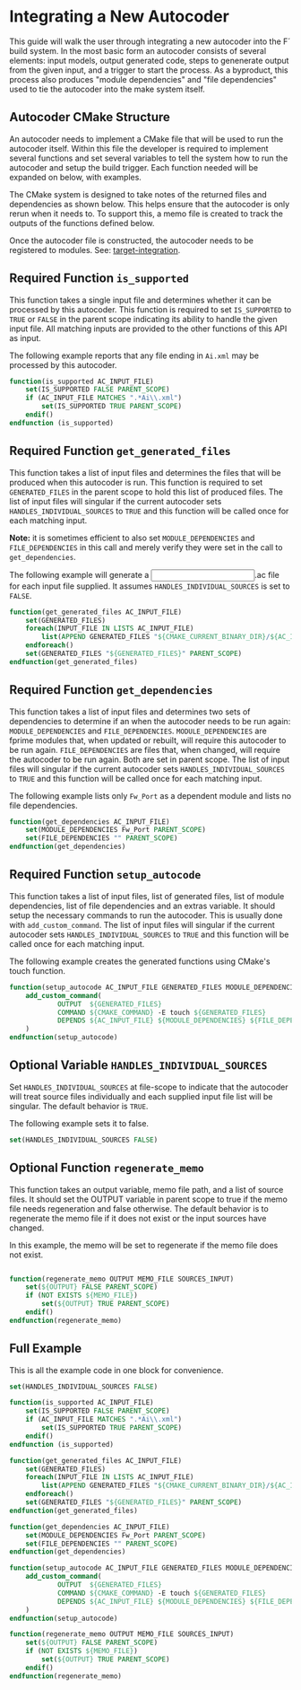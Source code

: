 # Integrating a New Autocoder

This guide will walk the user through integrating a new autocoder into the F´ build system. In the most basic form an
autocoder consists of several elements: input models, output generated code, steps to genenerate output from the given
input, and a trigger to start the process. As a byproduct, this process also produces "module dependencies" and
"file dependencies" used to tie the autocoder into the make system itself.

## Autocoder CMake Structure

An autocoder needs to implement a CMake file that will be used to run the autocoder itself. Within this file the
developer is required to implement several functions and set several variables to tell the system how to run the
autocoder and setup the build trigger. Each function needed will be expanded on below, with examples.

The CMake system is designed to take notes of the returned files and dependencies as shown below. This helps ensure that
the autocoder is only rerun when it needs to.  To support this, a memo file is created to track the outputs of the
functions defined below.

Once the autocoder file is constructed, the autocoder needs to be registered to modules. See:
[target-integration](./target-integration.md).

## Required Function `is_supported`

This function takes a single input file and determines whether it can be processed by this autocoder. This function is
required to set `IS_SUPPORTED` to `TRUE` or `FALSE` in the parent scope indicating its ability to handle the given
input file. All matching inputs are provided to the other functions of this API as input.

The following example reports that any file ending in `Ai.xml` may be processed by this autocoder.

```cmake
function(is_supported AC_INPUT_FILE)
    set(IS_SUPPORTED FALSE PARENT_SCOPE)
    if (AC_INPUT_FILE MATCHES ".*Ai\\.xml")
        set(IS_SUPPORTED TRUE PARENT_SCOPE)
    endif()
endfunction (is_supported)
```

## Required Function `get_generated_files`

This function takes a list of input files and determines the files that will be produced when this autocoder is run.
This function is required to set `GENERATED_FILES` in the parent scope to hold this list of produced files. The list of
input files will singular if the current autocoder sets `HANDLES_INDIVIDUAL_SOURCES` to `TRUE` and this function will
be called once for each matching input.

**Note:** it is sometimes efficient to also set `MODULE_DEPENDENCIES` and `FILE_DEPENDENCIES` in this call and merely
verify they were set in the call to `get_dependencies`.

The following example will generate a <input>.ac file for each input file supplied. It assumes
`HANDLES_INDIVIDUAL_SOURCES` is set to `FALSE`.

```cmake
function(get_generated_files AC_INPUT_FILE)
    set(GENERATED_FILES)
    foreach(INPUT_FILE IN LISTS AC_INPUT_FILE)
        list(APPEND GENERATED_FILES "${CMAKE_CURRENT_BINARY_DIR}/${AC_INPUT_FILE}.ac")
    endforeach()
    set(GENERATED_FILES "${GENERATED_FILES}" PARENT_SCOPE)
endfunction(get_generated_files)
```

## Required Function `get_dependencies`

This function takes a list of input files and determines two sets of dependencies to determine if an when the autocoder
needs to be run again: `MODULE_DEPENDENCIES` and `FILE_DEPENDENCIES`. `MODULE_DEPENDENCIES` are fprime modules that,
when updated or rebuilt, will require this autocoder to be run again. `FILE_DEPENDENCIES` are files that, when changed,
will require the autocoder to be run again. Both are set in parent scope. The list of  input files will singular if the
current autocoder sets `HANDLES_INDIVIDUAL_SOURCES` to `TRUE` and this function will be called once for each matching
input.

The following example lists only `Fw_Port` as a dependent module and lists no file dependencies.

```cmake
function(get_dependencies AC_INPUT_FILE)
    set(MODULE_DEPENDENCIES Fw_Port PARENT_SCOPE)
    set(FILE_DEPENDENCIES "" PARENT_SCOPE)
endfunction(get_dependencies)
```

## Required Function `setup_autocode`

This function takes a list of input files, list of generated files, list of module dependencies, list of file
dependencies and an extras variable. It should setup the necessary commands to run the autocoder. This is usually done
with `add_custom_command`. The list of input files will singular if the current autocoder sets
`HANDLES_INDIVIDUAL_SOURCES` to `TRUE` and this function will be called once for each matching input.

The following example creates the generated functions using CMake's touch function.

```cmake
function(setup_autocode AC_INPUT_FILE GENERATED_FILES MODULE_DEPENDENCIES FILE_DEPENDENCIES EXTRAS)
    add_custom_command(
            OUTPUT  ${GENERATED_FILES}
            COMMAND ${CMAKE_COMMAND} -E touch ${GENERATED_FILES}
            DEPENDS ${AC_INPUT_FILE} ${MODULE_DEPENDENCIES} ${FILE_DEPENDENCIES}
    )
endfunction(setup_autocode)
```

## Optional Variable `HANDLES_INDIVIDUAL_SOURCES`

Set `HANDLES_INDIVIDUAL_SOURCES` at file-scope to indicate that the autocoder will treat source files individually and
each supplied input file list will be singular. The default behavior is `TRUE`.

The following example sets it to false.
```cmake
set(HANDLES_INDIVIDUAL_SOURCES FALSE)
```

## Optional Function `regenerate_memo`

This function takes an output variable, memo file path, and a list of source files. It should set the OUTPUT variable in
parent scope to true if the memo file needs regeneration and false otherwise. The default behavior is to regenerate the
memo file if it does not exist or the input sources have changed.

In this example, the memo will be set to regenerate if the memo file does not exist. 

```cmake

function(regenerate_memo OUTPUT MEMO_FILE SOURCES_INPUT)
    set(${OUTPUT} FALSE PARENT_SCOPE)
    if (NOT EXISTS ${MEMO_FILE})
        set(${OUTPUT} TRUE PARENT_SCOPE)
    endif()
endfunction(regenerate_memo)
```

## Full Example

This is all the example code in one block for convenience.

```cmake
set(HANDLES_INDIVIDUAL_SOURCES FALSE)

function(is_supported AC_INPUT_FILE)
    set(IS_SUPPORTED FALSE PARENT_SCOPE)
    if (AC_INPUT_FILE MATCHES ".*Ai\\.xml")
        set(IS_SUPPORTED TRUE PARENT_SCOPE)
    endif()
endfunction (is_supported)

function(get_generated_files AC_INPUT_FILE)
    set(GENERATED_FILES)
    foreach(INPUT_FILE IN LISTS AC_INPUT_FILE)
        list(APPEND GENERATED_FILES "${CMAKE_CURRENT_BINARY_DIR}/${AC_INPUT_FILE}.ac")
    endforeach()
    set(GENERATED_FILES "${GENERATED_FILES}" PARENT_SCOPE)
endfunction(get_generated_files)

function(get_dependencies AC_INPUT_FILE)
    set(MODULE_DEPENDENCIES Fw_Port PARENT_SCOPE)
    set(FILE_DEPENDENCIES "" PARENT_SCOPE)
endfunction(get_dependencies)

function(setup_autocode AC_INPUT_FILE GENERATED_FILES MODULE_DEPENDENCIES FILE_DEPENDENCIES EXTRAS)
    add_custom_command(
            OUTPUT  ${GENERATED_FILES}
            COMMAND ${CMAKE_COMMAND} -E touch ${GENERATED_FILES}
            DEPENDS ${AC_INPUT_FILE} ${MODULE_DEPENDENCIES} ${FILE_DEPENDENCIES}
    )
endfunction(setup_autocode)

function(regenerate_memo OUTPUT MEMO_FILE SOURCES_INPUT)
    set(${OUTPUT} FALSE PARENT_SCOPE)
    if (NOT EXISTS ${MEMO_FILE})
        set(${OUTPUT} TRUE PARENT_SCOPE)
    endif()
endfunction(regenerate_memo)
```